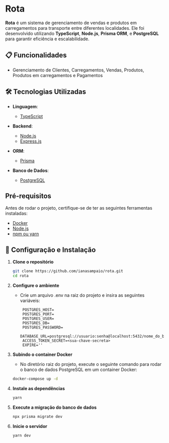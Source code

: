 # Rota  

**Rota** é um sistema de gerenciamento de vendas e produtos em carregamentos para transporte entre diferentes localidades. Ele foi desenvolvido utilizando **TypeScript**, **Node.js**, **Prisma ORM**, e **PostgreSQL** para garantir eficiência e escalabilidade.  

## 📋 Funcionalidades  

- Gerenciamento de Clientes, Carregamentos, Vendas, Produtos, Produtos em carregamentos e Pagamentos

## 🛠️ Tecnologias Utilizadas  

- **Linguagem**:  
  - [TypeScript](https://www.typescriptlang.org/)  

- **Backend**:  
  - [Node.js](https://nodejs.org/)  
  - [Express.js](https://expressjs.com/)  

- **ORM**:  
  - [Prisma](https://www.prisma.io/)  

- **Banco de Dados**:  
  - [PostgreSQL](https://www.postgresql.org/)  

## Pré-requisitos

Antes de rodar o projeto, certifique-se de ter as seguintes ferramentas instaladas:

- [Docker](https://www.docker.com/get-started)
- [Node.js](https://nodejs.org/)
- [npm ou yarn](https://yarnpkg.com/)
  
## 🔧 Configuração e Instalação  

1. **Clone o repositório**  
   ```bash  
   git clone https://github.com/ianasampaio/rota.git 
   cd rota  
   ```  

2. **Configure o ambiente**  
   - Crie um arquivo .env na raiz do projeto e insira as seguintes variáveis:

     ```env  
      POSTGRES_HOST=  
      POSTGRES_PORT=  
      POSTGRES_USER=  
      POSTGRES_DB=  
      POSTGRES_PASSWORD=  
      DATABASE_URL=postgresql://usuario:senha@localhost:5432/nome_do_banco       
      ACCESS_TOKEN_SECRET=<sua-chave-secreta>  
      EXPIRE=''
     ```
     
3. **Subindo o container Docker**
    - No diretório raiz do projeto, execute o seguinte comando para rodar o banco de dados PostgreSQL em um container Docker:
    ```bash  
    docker-compose up -d
    ```
    
4. **Instale as dependências**  
   ```bash  
   yarn  
   ```
   
5. **Execute a migração do banco de dados** 
     ```bash  
     npx prisma migrate dev  
     ```  

6. **Inicie o servidor**  
   ```bash  
   yarn dev  
   ```  
